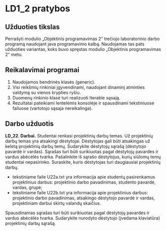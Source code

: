 # LD1_2 pratybos

## Užduoties tikslas 
Perrašyti modulio „Objektinis programavimas 2“ trečiojo laboratorinio darbo programą naudojant java programavimo kalbą.
Naudojamas tas pats užduoties variantas, koks buvo spręstas modulio „Objektinis programavimas 2“ metu.

## Reikalavimai programai
1. Naudojamos bendrinės klasės (generic).
2. Visi reikšmių rinkiniai įgyvendinami, naudojant dinaminį atminties valdymą su vienos krypties ryšiu.
3. Duomenų rinkinio klasė turi realizuoti Iterable<E> sąsają.
4. Rezultatai pateikiami lentelėmis konsolėje ir spausdinami tekstiniuose failuose (vartotojo sąsaja nereikalinga).

## Darbo užduotis
**LD_22. Darbai.** Studentai renkasi projektinių darbų temas. Už projektinių darbų temas yra atsakingi dėstytojai. 
Dėstytojas gali būti atsakingas už keletą projektinių darbų temų. Sudarykite dėstytojų sąrašą (dėstytojo pavardė ir vardas).
Sąrašas turi būti surikiuotas pagal dėstytojų pavardes ir vardus abėcėlės tvarka. 
Pašalinkite iš sąrašo dėstytojus, kurių siūlomų temų studentai nepasirinko. 
Suraskite, kuris dėstytojas turi daugiausiai projektinių darbų.

- tekstiniame faile U22a.txt yra informacija apie studentų pasirenkamus projektinius darbus:
projektinio darbo pavadinimas, studento pavardė, vardas, grupė;
- tekstiniame faile U22b.txt yra informacija apie projektinius darbus: projektinio darbo
pavadinimas, atsakingo dėstytojo pavardė ir vardas, projektiniam darbui skirtų valandų
skaičius. 

Spausdinamas sąrašas turi būti surikiuotas pagal dėstytojų pavardes ir vardus abėcėlės tvarka.
Sudarykite nurodyto dėstytojo (įvedama klaviatūra) projektinių darbų sąrašą. 